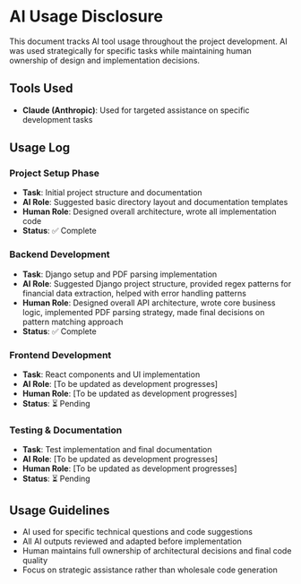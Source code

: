 # AI Usage Disclosure

This document tracks AI tool usage throughout the project development. AI was used strategically for specific tasks while maintaining human ownership of design and implementation decisions.

## Tools Used
- **Claude (Anthropic)**: Used for targeted assistance on specific development tasks

## Usage Log

### Project Setup Phase
- **Task**: Initial project structure and documentation
- **AI Role**: Suggested basic directory layout and documentation templates
- **Human Role**: Designed overall architecture, wrote all implementation code
- **Status**: ✅ Complete

### Backend Development
- **Task**: Django setup and PDF parsing implementation
- **AI Role**: Suggested Django project structure, provided regex patterns for financial data extraction, helped with error handling patterns
- **Human Role**: Designed overall API architecture, wrote core business logic, implemented PDF parsing strategy, made final decisions on pattern matching approach
- **Status**: ✅ Complete

### Frontend Development
- **Task**: React components and UI implementation
- **AI Role**: [To be updated as development progresses]
- **Human Role**: [To be updated as development progresses]
- **Status**: ⏳ Pending

### Testing & Documentation
- **Task**: Test implementation and final documentation
- **AI Role**: [To be updated as development progresses]
- **Human Role**: [To be updated as development progresses]
- **Status**: ⏳ Pending

## Usage Guidelines
- AI used for specific technical questions and code suggestions
- All AI outputs reviewed and adapted before implementation
- Human maintains full ownership of architectural decisions and final code quality
- Focus on strategic assistance rather than wholesale code generation
